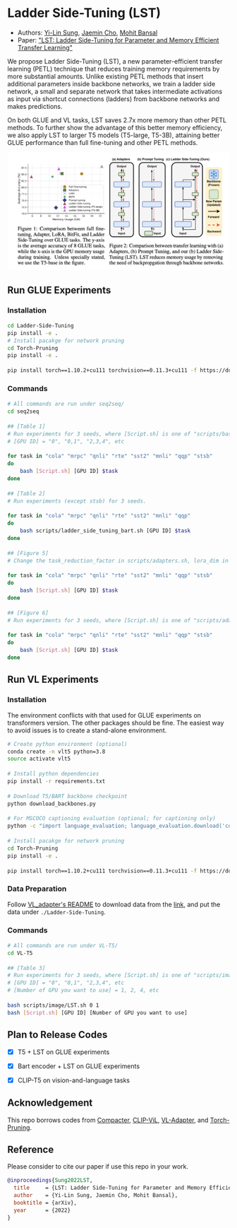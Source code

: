 # Ladder Side-Tuning (LST)

* Authors: [Yi-Lin Sung](https://ylsung.github.io/), [Jaemin Cho](https://j-min.io/), [Mohit Bansal](https://www.cs.unc.edu/~mbansal/)
* Paper: ["LST: Ladder Side-Tuning for Parameter and Memory Efficient Transfer Learning"](https://arxiv.org/abs/2206.06522)

We propose Ladder Side-Tuning (LST), a new parameter-efficient transfer learning (PETL) technique that reduces training memory requirements by more substantial amounts. Unlike existing PETL methods that insert additional parameters inside backbone networks, we train a ladder side network, a small and separate network that takes intermediate activations as input via shortcut connections (ladders) from backbone networks and makes predictions.

On both GLUE and VL tasks, LST saves 2.7x more memory than other PETL methods. To further show the advantage of this better memory efficiency, we also apply LST to larger T5 models (T5-large, T5-3B), attaining better GLUE performance than full fine-tuning and other PETL methods. 

![](assets/teaser.png)

## Run GLUE Experiments

### Installation
```bash
cd Ladder-Side-Tuning
pip install -e .
# Install pacakge for network pruning
cd Torch-Pruning
pip install -e .

pip install torch==1.10.2+cu111 torchvision==0.11.3+cu111 -f https://download.pytorch.org/whl/torch_stable.html
```

### Commands

```bash
# All commands are run under seq2seq/
cd seq2seq

## [Table 1]
# Run experiments for 3 seeds, where [Script.sh] is one of "scripts/baseline.sh", "scripts/adapters.sh", "scripts/lora.sh", "scripts/bitfit.sh", "scripts/prompt-tuning.sh", "scripts/ladder_side_tuning_base.sh", "scripts/ladder_side_tuning_large.sh" and "scripts/ladder_side_tuning_3b.sh"
# [GPU ID] = "0", "0,1", "2,3,4", etc

for task in "cola" "mrpc" "qnli" "rte" "sst2" "mnli" "qqp" "stsb"
do
    bash [Script.sh] [GPU ID] $task
done

## [Table 2]
# Run experiments (except stsb) for 3 seeds.

for task in "cola" "mrpc" "qnli" "rte" "sst2" "mnli" "qqp" 
do
    bash scripts/ladder_side_tuning_bart.sh [GPU ID] $task
done

## [Figure 5]
# Change the task_reduction_factor in scripts/adapters.sh, lora_dim in scripts/lora.sh, r in scripts/ladder_side_tuning_base.sh to the target value, and run the codes with updated bash files.

for task in "cola" "mrpc" "qnli" "rte" "sst2" "mnli" "qqp" "stsb"
do
    bash [Script.sh] [GPU ID] $task
done

## [Figure 6]
# Run experiments for 3 seeds, where [Script.sh] is one of "scripts/adapters_freezing.sh", "scripts/lora_freezing.sh", "scripts/ladder_side_tuning_base_dropping.sh"

for task in "cola" "mrpc" "qnli" "rte" "sst2" "mnli" "qqp" "stsb"
do
    bash [Script.sh] [GPU ID] $task
done
```


## Run VL Experiments

### Installation
The environment conflicts with that used for GLUE experiments on transformers version. The other packages should be fine. The easiest way to avoid issues is to create a stand-alone environment.

```bash
# Create python environment (optional)
conda create -n vlt5 python=3.8
source activate vlt5

# Install python dependencies
pip install -r requirements.txt

# Download T5/BART backbone checkpoint
python download_backbones.py

# For MSCOCO captioning evaluation (optional; for captioning only)
python -c "import language_evaluation; language_evaluation.download('coco')"

# Install pacakge for network pruning
cd Torch-Pruning
pip install -e .

pip install torch==1.10.2+cu111 torchvision==0.11.3+cu111 -f https://download.pytorch.org/whl/torch_stable.html
```

### Data Preparation

Follow [VL_adapter's README](https://github.com/ylsung/VL_adapter) to download data from the [link](https://drive.google.com/file/d/1O_RU1iFh_sbItZCTkOHUrbVIQQ_89Djj/view), and put the data under `./Ladder-Side-Tuning`.

### Commands
```bash
# All commands are run under VL-T5/
cd VL-T5

## [Table 3]
# Run experiments for 3 seeds, where [Script.sh] is one of "scripts/image/full_finetuning.sh", "scripts/image/adapter.sh", "scripts/image/lora.sh", "scripts/image/bitfit.sh", "scripts/image/prompt_tuning.sh", "scripts/image/LST.sh"
# [GPU ID] = "0", "0,1", "2,3,4", etc
# [Number of GPU you want to use] = 1, 2, 4, etc

bash scripts/image/LST.sh 0 1
bash [Script.sh] [GPU ID] [Number of GPU you want to use]
```


## Plan to Release Codes
- [x] T5 + LST on GLUE experiments
- [x] Bart encoder + LST on GLUE experiments
- [x] CLIP-T5 on vision-and-language tasks


## Acknowledgement

This repo borrows codes from [Compacter](https://github.com/rabeehk/compacter), [CLIP-ViL](https://github.com/clip-vil/CLIP-ViL), [VL-Adapter](https://github.com/ylsung/VL_adapter), and [Torch-Pruning](https://github.com/VainF/Torch-Pruning).


## Reference

Please consider to cite our paper if use this repo in your work.

```bibtex
@inproceedings{Sung2022LST,
  title     = {LST: Ladder Side-Tuning for Parameter and Memory Efficient Transfer Learning},
  author    = {Yi-Lin Sung, Jaemin Cho, Mohit Bansal},
  booktitle = {arXiv},
  year      = {2022}
}
```